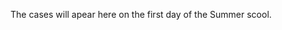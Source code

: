 The cases will apear here on the first day of the Summer scool.


<!--## Delivery of the case solutions:

1. Before the deadline (13:00,23.07.2023) you should deliver the solutions [here...](https://forms.gle/3Gkw4rAErSFa4tFh8)
2. The solution should consist of several files (4-5 max) without subfolders, at least the following:  
* Code / workflow files which could be run on some of the required software for the summer school.  
* In the code or in additional files there should be complete explanations, visualisations and data anaysis results to solve the case.  
* List of authors.  
* a text file explaining citing delivered filenames with a sentance of description  
* the delivered filenames should strictly follow these requirements: no cyrillic or other exotic languages or symbols, no intervals, no capital letters  
* You should not delivere anything which is rendered or produced by your code - the code can produce it on its own. If you want to specifically showcase some data/chart/other, put them in the presentation file and describe it  
3. There could be more than one solution per team.  
4. Each team will be given about 15-20 minutes to present their solutions followed by Q&A session.  

## The cases for this year's Summer school are:

The cases for this year's Summer school are going to be revieled here on the second day of the programme (17:00, 15.07.2023):  

### 1. Classifying and Analyzing Physical Activities through Heart Rate Variability and Other Physical Metrics Using Holter Monitor Data.  

[Case text and data...](https://github.com/Marchev-Science/case-heart-rate-variability) => [Case solution](cases-solutions/case1/readme.md)   

### 2. Predicting Bus Arrival Times Using Public Transportation and Weather Data.  

[Case text and data...](https://github.com/Marchev-Science/case-public-transport-prediction) => [Case solution](cases-solutions/case2/readme.md)   

### 3. Cold start modeling.     

[Case text and data...](https://github.com/Marchev-Science/case-cold-start-modeling) => [Case solution](cases-solutions/case3/readme.md)-->

